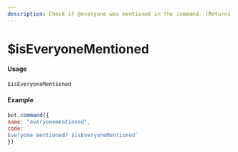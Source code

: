 ```yaml
---
description: Check if @everyone was mentioned in the command. (Returns true or false)
---
```


# $isEveryoneMentioned

#### Usage

```javascript
$isEveryoneMentioned
```

#### Example

```javascript
bot.command({
name: "everyonementioned",
code: `
Everyone mentioned? $isEveryoneMentioned`
})
```


